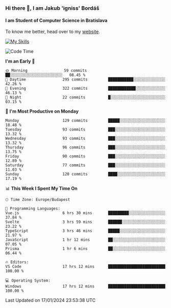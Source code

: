### Hi there 👋, I am Jakub 'igniss' Bordáš

#### I am Student of Computer Science in Bratislava
To know me better, head over to my [website](https://bordas.sk).

[![My Skills](https://skillicons.dev/icons?i=js,html,css,figma,svelte,java,kotlin,python,postgresql,typescript,nest,nodejs)](https://bordas.sk)


<!--START_SECTION:waka-->
![Code Time](http://img.shields.io/badge/Code%20Time-1%2C358%20hrs%2031%20mins-blue)

**I'm an Early 🐤** 

```text
🌞 Morning                59 commits          ██░░░░░░░░░░░░░░░░░░░░░░░   08.45 % 
🌆 Daytime                295 commits         ███████████░░░░░░░░░░░░░░   42.26 % 
🌃 Evening                322 commits         ████████████░░░░░░░░░░░░░   46.13 % 
🌙 Night                  22 commits          █░░░░░░░░░░░░░░░░░░░░░░░░   03.15 % 
```
📅 **I'm Most Productive on Monday** 

```text
Monday                   129 commits         █████░░░░░░░░░░░░░░░░░░░░   18.48 % 
Tuesday                  93 commits          ███░░░░░░░░░░░░░░░░░░░░░░   13.32 % 
Wednesday                93 commits          ███░░░░░░░░░░░░░░░░░░░░░░   13.32 % 
Thursday                 96 commits          ███░░░░░░░░░░░░░░░░░░░░░░   13.75 % 
Friday                   90 commits          ███░░░░░░░░░░░░░░░░░░░░░░   12.89 % 
Saturday                 77 commits          ███░░░░░░░░░░░░░░░░░░░░░░   11.03 % 
Sunday                   120 commits         ████░░░░░░░░░░░░░░░░░░░░░   17.19 % 
```


📊 **This Week I Spent My Time On** 

```text
🕑︎ Time Zone: Europe/Budapest

💬 Programming Languages: 
Vue.js                   6 hrs 30 mins       █████████░░░░░░░░░░░░░░░░   37.84 % 
Svelte                   3 hrs 59 mins       ██████░░░░░░░░░░░░░░░░░░░   23.22 % 
TypeScript               3 hrs 46 mins       █████░░░░░░░░░░░░░░░░░░░░   21.97 % 
JavaScript               1 hr 12 mins        ██░░░░░░░░░░░░░░░░░░░░░░░   07.05 % 
Prisma                   1 hr 6 mins         ██░░░░░░░░░░░░░░░░░░░░░░░   06.44 % 

🔥 Editors: 
VS Code                  17 hrs 12 mins      █████████████████████████   100.00 % 

💻 Operating System: 
Windows                  17 hrs 12 mins      █████████████████████████   100.00 % 
```


 Last Updated on 17/01/2024 23:53:38 UTC
<!--END_SECTION:waka-->
